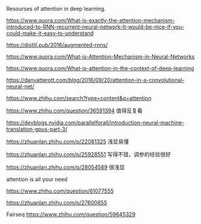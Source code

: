 Resourses of attention in deep learning.

https://www.quora.com/What-is-exactly-the-attention-mechanism-introduced-to-RNN-recurrent-neural-network-It-would-be-nice-if-you-could-make-it-easy-to-understand

https://distill.pub/2016/augmented-rnns/

https://www.quora.com/What-is-Attention-Mechanism-in-Neural-Networks

https://www.quora.com/What-is-attention-in-the-context-of-deep-learning

https://danvatterott.com/blog/2016/09/20/attention-in-a-convolutional-neural-net/


https://www.zhihu.com/search?type=content&q=attention

https://www.zhihu.com/question/36591394
值得反复看

https://devblogs.nvidia.com/parallelforall/introduction-neural-machine-translation-gpus-part-3/

https://zhuanlan.zhihu.com/p/22081325
浅显易懂

https://zhuanlan.zhihu.com/p/25928551
写得不错，调参的经验很好

https://zhuanlan.zhihu.com/p/28054589
很浅显


attention is all your need

https://www.zhihu.com/question/61077555

https://zhuanlan.zhihu.com/p/27600655


Fairseq
https://www.zhihu.com/question/59645329




